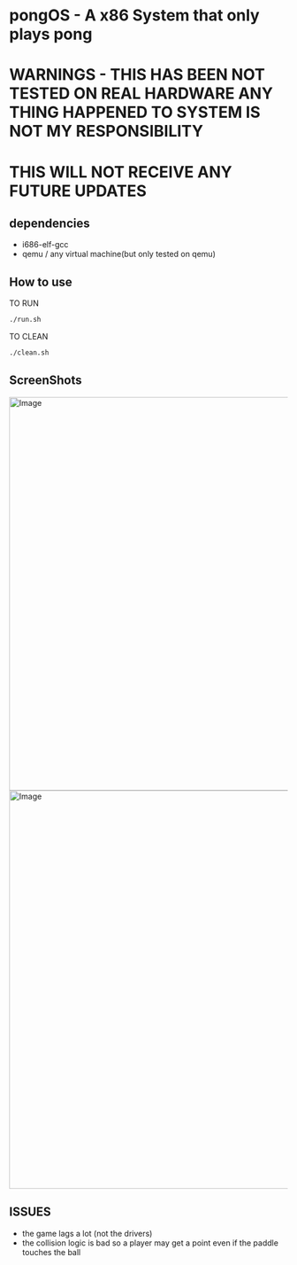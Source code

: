 # pongOS - A x86 System that only plays pong
# WARNINGS - THIS HAS BEEN NOT TESTED ON REAL HARDWARE ANY THING HAPPENED TO SYSTEM IS NOT MY RESPONSIBILITY
# THIS WILL NOT RECEIVE ANY FUTURE UPDATES

## dependencies
- i686-elf-gcc
- qemu / any virtual machine(but only tested on qemu)
## How to use
TO RUN
```bash
./run.sh
```
TO CLEAN
```bash
./clean.sh
```
## ScreenShots
<img width="710" alt="Image" src="https://github.com/user-attachments/assets/fe886b23-c2aa-40f6-b8d9-091cd0b97138" />
<img width="719" alt="Image" src="https://github.com/user-attachments/assets/dec1901c-367b-4daf-afdf-dc06b88c805e" />

## ISSUES
- the game lags a lot (not the drivers)
- the collision logic is bad so a player may get a point even if the paddle touches the ball
